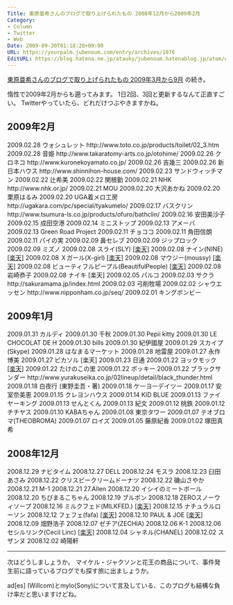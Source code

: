 ```yaml
---
Title: 東原亜希さんのブログで取り上げられたもの 2008年12月から2009年2月
Category:
- Column
- Twitter
- Web
Date: 2009-09-30T01:18:28+09:00
URL: https://yourpalm.jubenoum.com/entry/archives/1076
EditURL: https://blog.hatena.ne.jp/atauky/jubenoum.hatenablog.jp/atom/entry/6653458415120885077
---
```


<a href="http://yourpalm.jubenoum.com/2009/09/%e6%9d%b1%e5%8e%9f%e4%ba%9c%e5%b8%8c%e3%81%95%e3%82%93%e3%81%ae%e3%83%96%e3%83%ad%e3%82%b0%e3%81%a7%e5%8f%96%e3%82%8a%e4%b8%8a%e3%81%92%e3%82%89%e3%82%8c%e3%81%9f%e3%82%82%e3%81%ae-2009%e5%b9%b43/" title="東原亜希さんのブログで取り上げられたもの 2009年3月から9月 | 君のてのひらから">東原亜希さんのブログで取り上げられたもの 2009年3月から9月</a>
の続き。

惰性で2009年2月からも遡ってみます。
1日2回、3回と更新するなんて正直すごい。
Twitterやっていたら、どれだけつぶやきますかね。



<h2>2009年2月</h2>
2009.02.28 ウォシュレット http://www.toto.co.jp/products/toilet/02_3.htm
2009.02.28 音姫 http://www.takaratomy-arts.co.jp/otohime/
2009.02.26 クロネコ http://www.kuronekoyamato.co.jp/
2009.02.26 吉幾三
2009.02.26 新日本ハウス http://www.shinnihon-house.com/
2009.02.23 サンドウィッチマン
2009.02.22 辻希美
2009.02.22 関根勤
2009.02.21 NHK http://www.nhk.or.jp/
2009.02.21 MOU
2009.02.20 大沢あかね
2009.02.20 栗原はるみ
2009.02.20 UGA着メロ工房 http://ugakara.com/pc/special/tyakumelo/
2009.02.17 バスクリン http://www.tsumura-ls.co.jp/products/ofuro/bathclin/
2009.02.16 安田美沙子
2009.02.15 成田空港
2009.02.14 ミニストップ
2009.02.13 アメーバ
2009.02.13 Green Road Project
2009.02.11 チョココ
2009.02.11 角田信朗
2009.02.11 パイの実
2009.02.09 鼻セレブ
2009.02.09 ジップロック
2009.02.09 ミズノ
2009.02.08 スライ(SLY) <a href="http://hb.afl.rakuten.co.jp/hgc/0aebd1b1.5b139307.0aebd1b2.259f6129/?pc=http%3a%2f%2fitem.rakuten.co.jp%2fshobido%2f10019196%2f&m=http%3a%2f%2fm.rakuten.co.jp%2fshobido%2fi%2f10000261%2f" target="_blank">[楽天]</a>
2009.02.08 ナイン(NINE) <a href="http://hb.afl.rakuten.co.jp/hgc/0ae72cc0.0c711a9f.0ae72cc1.d2eb8da7/?pc=http%3a%2f%2fitem.rakuten.co.jp%2frpfstore%2f10020028%2f&m=http%3a%2f%2fm.rakuten.co.jp%2frpfstore%2fi%2f10020028%2f" target="_blank">[楽天]</a>
2009.02.08 Ｘガール(X-girl) <a href="http://hb.afl.rakuten.co.jp/hgc/0aebd5f3.f0e992b2.0aebd5f4.7011d0ce/?pc=http%3a%2f%2fitem.rakuten.co.jp%2frakuoku-02%2f10038040%2f&m=http%3a%2f%2fm.rakuten.co.jp%2frakuoku-02%2fi%2f10038040%2f" target="_blank">[楽天]</a>
2009.02.08 マウジー(moussy) <a href="http://hb.afl.rakuten.co.jp/hgc/0aebd60c.d9dc95af.0aebd60d.136619e4/?pc=http%3a%2f%2fitem.rakuten.co.jp%2fglanage-leg%2f027-004%2f&m=http%3a%2f%2fm.rakuten.co.jp%2fglanage-leg%2fi%2f10000667%2f" target="_blank">[楽天]</a>
2009.02.08 ビューティフルピープル(BeautifulPeople) <a href="http://hb.afl.rakuten.co.jp/hgc/0aebd729.0fd7af32.0aebd72a.a7b23652/?pc=http%3a%2f%2fitem.rakuten.co.jp%2fafw%2f00000180-00000007%2f&m=http%3a%2f%2fm.rakuten.co.jp%2fafw%2fi%2f10051996%2f" target="_blank">[楽天]</a>
2009.02.08 岩崎恭子
2009.02.08 ナイキ [楽天]
2009.02.05 パルコ
2009.02.03 サクラ http://sakuramama.jp/index.html
2009.02.03 弓削牧場
2009.02.02 シャウエッセン http://www.nipponham.co.jp/seq/
2009.02.01 キングボンビー

<h2>2009年1月</h2>
2009.01.31 カルディ
2009.01.30 千秋
2009.01.30 Pepii kitty
2009.01.30 LE CHOCOLAT DE H
2009.01.30 bills
2009.01.30 紀伊國屋
2009.01.29 スカイプ(Skype)
2009.01.28 はなまるマーケット
2009.01.28 地雷屋
2009.01.27 永作博美
2009.01.27 ピカソル [楽天]
2009.01.23 日通
2009.01.22 ヨックモック <a href="http://hb.afl.rakuten.co.jp/hgc/0aebdf89.8d74ed14.0aebdf8a.100da827/?pc=http%3a%2f%2fwww.rakuten.co.jp%2finoue%2f495883%2f582569%2f582571%2f%23585677&m=http%3a%2f%2fm.rakuten.co.jp%2finoue%2fi%2f585677%2f" target="_blank">[楽天]</a>
2009.01.22 たけのこの里
2009.01.22 ポッキー
2009.01.22 ブラックサンダー http://www.yurakuseika.co.jp/02lineup/detail/black_thunder.html
2009.01.18 白夜行 (東野圭吾・著)
2009.01.18 ケーヨーデイツー
2009.01.17 安室奈美恵
2009.01.15 クレヨンハウス
2009.01.14 KID BLUE
2009.01.13 ファイヤーキング
2009.01.13 せんとくん
2009.01.13 紀文
2009.01.12 桃鉄
2009.01.12 チチヤス
2009.01.10 KABAちゃん
2009.01.08 東京タワー
2009.01.07 テオブロマ(THEOBROMA)
2009.01.07 ロイズ
2009.01.05 藤原紀香
2009.01.02 塚田真希

<h2>2008年12月</h2>
2008.12.29 ナビタイム
2008.12.27 DELL
2008.12.24 モスラ
2008.12.23 臼田あさみ
2008.12.22 クリスピークリームドーナツ
2008.12.22 磯山さやか
2008.12.21 M-1
2008.12.21 27.Allen
2008.12.20 イシイのミートボール
2008.12.20 ちびまるこちゃん
2008.12.19 ブルボン
2008.12.18 ZEROスノーウィソープ
2008.12.16 ミルクフェド(MILKFED.) <a href="http://hb.afl.rakuten.co.jp/hgc/0aebe1a6.a3c12f62.0aebe1a7.d0f6f148/?pc=http%3a%2f%2fitem.rakuten.co.jp%2fbobosshop%2f10004813%2f&m=http%3a%2f%2fm.rakuten.co.jp%2fbobosshop%2fi%2f10004813%2f" target="_blank">[楽天]</a>
2008.12.15 ナチュラルローソン
2008.12.12 フェフェ(fafa) <a href="http://hb.afl.rakuten.co.jp/hgc/0aebe1b4.f8c505a7.0aebe1b5.ae1f781c/?pc=http%3a%2f%2fitem.rakuten.co.jp%2fe-housekiya%2f2330081_82%2f&m=http%3a%2f%2fm.rakuten.co.jp%2fe-housekiya%2fi%2f10079034%2f" target="_blank">[楽天]</a>
2008.12.10 PAUL & JOE <a href="http://hb.afl.rakuten.co.jp/hgc/0aebe1e0.ebfbd90d.0aebe1e1.c8854054/?pc=http%3a%2f%2fitem.rakuten.co.jp%2fcarocaro%2fface_powder_n%2f&m=http%3a%2f%2fm.rakuten.co.jp%2fcarocaro%2fi%2f10015435%2f" target="_blank">[楽天]</a>
2008.12.09 畑野浩子
2008.12.07 ゼチア(ZECHIA)
2008.12.06 K-1
2008.12.06 セシルリンク(Cecil Linc) <a href="http://hb.afl.rakuten.co.jp/hgc/0aebe28f.9c910d70.0aebe290.d2e86c2a/?pc=http%3a%2f%2fitem.rakuten.co.jp%2fsaisyokukan%2fuk-cecillink-2%2f&m=http%3a%2f%2fm.rakuten.co.jp%2fsaisyokukan%2fi%2f10002725%2f" target="_blank">[楽天]</a>
2008.12.04 シャネル(CHANEL)
2008.12.02 スザンヌ
2008.12.02 崎陽軒

<hr />

次はどうしましょうか。
マイケル・ジャクソンと花王の商品について、事件発生前に語っているブログでも探す旅に出ましょうか。

ad[es] (Willcom)とmylo(Sony)について言及している、このブログも結構な負け率だと思いますけどね。
